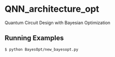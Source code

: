 # QNN_architecture_opt
Quantum Circuit Design with Bayesian Optimization 

## Running Examples
```bash
$ python BayesOpt/new_bayesopt.py
```

